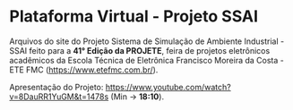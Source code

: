 # Plataforma Virtual - Projeto SSAI
 
Arquivos do site do Projeto Sistema de Simulação de Ambiente Industrial - SSAI feito para a __41° Edição da PROJETE__, feira de projetos eletrônicos acadêmicos da Escola Técnica de Eletrônica Francisco Moreira da Costa - ETE FMC (https://www.etefmc.com.br/).

Apresentação do Projeto: https://www.youtube.com/watch?v=8DauRR1YuGM&t=1478s (Min -> __18:10__).
